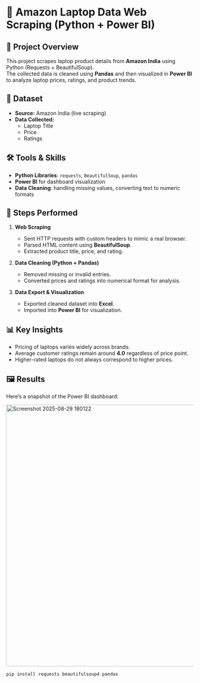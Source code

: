 # 🛒 Amazon Laptop Data Web Scraping (Python + Power BI)

## 📖 Project Overview
This project scrapes laptop product details from **Amazon India** using Python (Requests + BeautifulSoup).  
The collected data is cleaned using **Pandas** and then visualized in **Power BI** to analyze laptop prices, ratings, and product trends.

## 📂 Dataset
- **Source:** Amazon India (live scraping)
- **Data Collected:**  
  - Laptop Title  
  - Price  
  - Ratings  

## 🛠 Tools & Skills
- **Python Libraries**: `requests`, `BeautifulSoup`, `pandas`  
- **Power BI** for dashboard visualization  
- **Data Cleaning**: handling missing values, converting text to numeric formats  

## 🔑 Steps Performed
1. **Web Scraping**  
   - Sent HTTP requests with custom headers to mimic a real browser.  
   - Parsed HTML content using **BeautifulSoup**.  
   - Extracted product title, price, and rating.  

2. **Data Cleaning (Python + Pandas)**  
   - Removed missing or invalid entries.  
   - Converted prices and ratings into numerical format for analysis.  

3. **Data Export & Visualization**  
   - Exported cleaned dataset into **Excel**.  
   - Imported into **Power BI** for visualization.  

## 📊 Key Insights
- Pricing of laptops varies widely across brands.  
- Average customer ratings remain around **4.0** regardless of price point.  
- Higher-rated laptops do not always correspond to higher prices.  

## 🖼️ Results
Here’s a snapshot of the Power BI dashboard:  

<img width="1226" height="703" alt="Screenshot 2025-08-29 180122" src="https://github.com/user-attachments/assets/2c86da97-1573-4c68-8b1c-edb06c65d89b" />



   ```bash
   pip install requests beautifulsoup4 pandas
